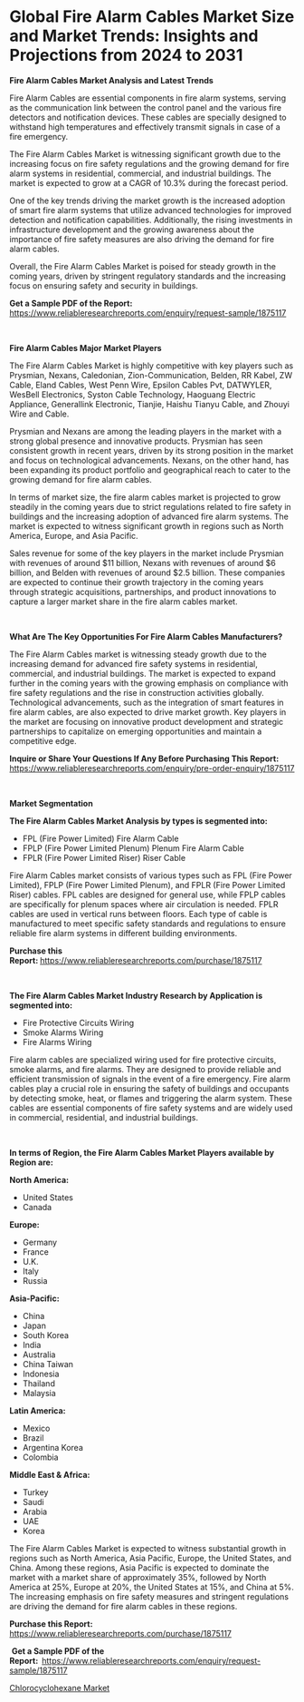 <p><h1>Global Fire Alarm Cables Market Size and Market Trends: Insights and Projections from 2024 to 2031</h1></p><p><strong>Fire Alarm Cables Market Analysis and Latest Trends</strong></p>
<p><p>Fire Alarm Cables are essential components in fire alarm systems, serving as the communication link between the control panel and the various fire detectors and notification devices. These cables are specially designed to withstand high temperatures and effectively transmit signals in case of a fire emergency.</p><p>The Fire Alarm Cables Market is witnessing significant growth due to the increasing focus on fire safety regulations and the growing demand for fire alarm systems in residential, commercial, and industrial buildings. The market is expected to grow at a CAGR of 10.3% during the forecast period.</p><p>One of the key trends driving the market growth is the increased adoption of smart fire alarm systems that utilize advanced technologies for improved detection and notification capabilities. Additionally, the rising investments in infrastructure development and the growing awareness about the importance of fire safety measures are also driving the demand for fire alarm cables.</p><p>Overall, the Fire Alarm Cables Market is poised for steady growth in the coming years, driven by stringent regulatory standards and the increasing focus on ensuring safety and security in buildings.</p></p>
<p><strong>Get a Sample PDF of the Report:&nbsp;</strong> <a href="https://www.reliableresearchreports.com/enquiry/request-sample/1875117">https://www.reliableresearchreports.com/enquiry/request-sample/1875117</a></p>
<p>&nbsp;</p>
<p><strong>Fire Alarm Cables Major Market Players</strong></p>
<p><p>The Fire Alarm Cables Market is highly competitive with key players such as Prysmian, Nexans, Caledonian, Zion-Communication, Belden, RR Kabel, ZW Cable, Eland Cables, West Penn Wire, Epsilon Cables Pvt, DATWYLER, WesBell Electronics, Syston Cable Technology, Haoguang Electric Appliance, Generallink Electronic, Tianjie, Haishu Tianyu Cable, and Zhouyi Wire and Cable.</p><p>Prysmian and Nexans are among the leading players in the market with a strong global presence and innovative products. Prysmian has seen consistent growth in recent years, driven by its strong position in the market and focus on technological advancements. Nexans, on the other hand, has been expanding its product portfolio and geographical reach to cater to the growing demand for fire alarm cables.</p><p>In terms of market size, the fire alarm cables market is projected to grow steadily in the coming years due to strict regulations related to fire safety in buildings and the increasing adoption of advanced fire alarm systems. The market is expected to witness significant growth in regions such as North America, Europe, and Asia Pacific.</p><p>Sales revenue for some of the key players in the market include Prysmian with revenues of around $11 billion, Nexans with revenues of around $6 billion, and Belden with revenues of around $2.5 billion. These companies are expected to continue their growth trajectory in the coming years through strategic acquisitions, partnerships, and product innovations to capture a larger market share in the fire alarm cables market.</p></p>
<p>&nbsp;</p>
<p><strong>What Are The Key Opportunities For Fire Alarm Cables Manufacturers?</strong></p>
<p><p>The Fire Alarm Cables market is witnessing steady growth due to the increasing demand for advanced fire safety systems in residential, commercial, and industrial buildings. The market is expected to expand further in the coming years with the growing emphasis on compliance with fire safety regulations and the rise in construction activities globally. Technological advancements, such as the integration of smart features in fire alarm cables, are also expected to drive market growth. Key players in the market are focusing on innovative product development and strategic partnerships to capitalize on emerging opportunities and maintain a competitive edge.</p></p>
<p><strong>Inquire or Share Your Questions If Any Before Purchasing This Report:</strong> <a href="https://www.reliableresearchreports.com/enquiry/pre-order-enquiry/1875117">https://www.reliableresearchreports.com/enquiry/pre-order-enquiry/1875117</a></p>
<p>&nbsp;</p>
<p><strong>Market Segmentation</strong></p>
<p><strong>The Fire Alarm Cables Market Analysis by types is segmented into:</strong></p>
<p><ul><li>FPL (Fire Power Limited) Fire Alarm Cable</li><li>FPLP (Fire Power Limited Plenum) Plenum Fire Alarm Cable</li><li>FPLR (Fire Power Limited Riser) Riser Cable</li></ul></p>
<p><p>Fire Alarm Cables market consists of various types such as FPL (Fire Power Limited), FPLP (Fire Power Limited Plenum), and FPLR (Fire Power Limited Riser) cables. FPL cables are designed for general use, while FPLP cables are specifically for plenum spaces where air circulation is needed. FPLR cables are used in vertical runs between floors. Each type of cable is manufactured to meet specific safety standards and regulations to ensure reliable fire alarm systems in different building environments.</p></p>
<p><strong>Purchase this Report:&nbsp;</strong><a href="https://www.reliableresearchreports.com/purchase/1875117">https://www.reliableresearchreports.com/purchase/1875117</a></p>
<p>&nbsp;</p>
<p><strong>The Fire Alarm Cables Market Industry Research by Application is segmented into:</strong></p>
<p><ul><li>Fire Protective Circuits Wiring</li><li>Smoke Alarms Wiring</li><li>Fire Alarms Wiring</li></ul></p>
<p><p>Fire alarm cables are specialized wiring used for fire protective circuits, smoke alarms, and fire alarms. They are designed to provide reliable and efficient transmission of signals in the event of a fire emergency. Fire alarm cables play a crucial role in ensuring the safety of buildings and occupants by detecting smoke, heat, or flames and triggering the alarm system. These cables are essential components of fire safety systems and are widely used in commercial, residential, and industrial buildings.</p></p>
<p>&nbsp;</p>
<p><strong>In terms of Region, the Fire Alarm Cables Market Players available by Region are:</strong></p>
<p>
    <p> <strong> North America: </strong>
        <ul>
            <li>United States</li>
            <li>Canada</li>
        </ul>
        </p> 
    <p> <strong> Europe: </strong>
        <ul>
            <li>Germany</li>
            <li>France</li>
            <li>U.K.</li>
            <li>Italy</li>
            <li>Russia</li>
        </ul>
        </p> 
    <p> <strong> Asia-Pacific: </strong>
        <ul>
            <li>China</li>
            <li>Japan</li>
            <li>South Korea</li>
            <li>India</li>
            <li>Australia</li>
            <li>China Taiwan</li>
            <li>Indonesia</li>
            <li>Thailand</li>
            <li>Malaysia</li>
        </ul>
        </p> 
    <p> <strong> Latin America: </strong>
        <ul>
            <li>Mexico</li>
            <li>Brazil</li>
            <li>Argentina Korea</li>
            <li>Colombia</li>
        </ul>
        </p> 
    <p> <strong> Middle East & Africa: </strong>
        <ul>
            <li>Turkey</li>
            <li>Saudi</li>
            <li>Arabia</li>
            <li>UAE</li>
            <li>Korea</li>
        </ul>
    </p>
    </p>
<p><p>The Fire Alarm Cables Market is expected to witness substantial growth in regions such as North America, Asia Pacific, Europe, the United States, and China. Among these regions, Asia Pacific is expected to dominate the market with a market share of approximately 35%, followed by North America at 25%, Europe at 20%, the United States at 15%, and China at 5%. The increasing emphasis on fire safety measures and stringent regulations are driving the demand for fire alarm cables in these regions.</p></p>
<p><strong>Purchase this Report: </strong><a href="https://www.reliableresearchreports.com/purchase/1875117">https://www.reliableresearchreports.com/purchase/1875117</a></p>
<p>&nbsp;<strong>Get a Sample PDF of the Report:&nbsp;&nbsp;</strong><a href="https://www.reliableresearchreports.com/enquiry/request-sample/1875117">https://www.reliableresearchreports.com/enquiry/request-sample/1875117</a></p>
<p><strong></strong></p>
<p><p><a href="https://github.com/JameTravis/Market-Research-Report-List-4/blob/main/chlorocyclohexane-market.md">Chlorocyclohexane Market</a></p></p>